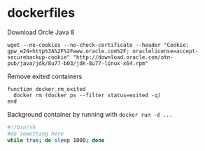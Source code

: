 # dockerfiles

Download Orcle Java 8

```
wget --no-cookies --no-check-certificate --header "Cookie: gpw_e24=http%3A%2F%2Fwww.oracle.com%2F; oraclelicense=accept-securebackup-cookie" "http://download.oracle.com/otn-pub/java/jdk/8u77-b03/jdk-8u77-linux-x64.rpm"
```

Remove exited containers

```fish
function docker_rm_exited
  docker rm (docker ps --filter status=exited -q)
end
```

Background container by running with `docker run -d ...`

```bash
#!/bin/sh
#do something here
while true; do sleep 1000; done
```
